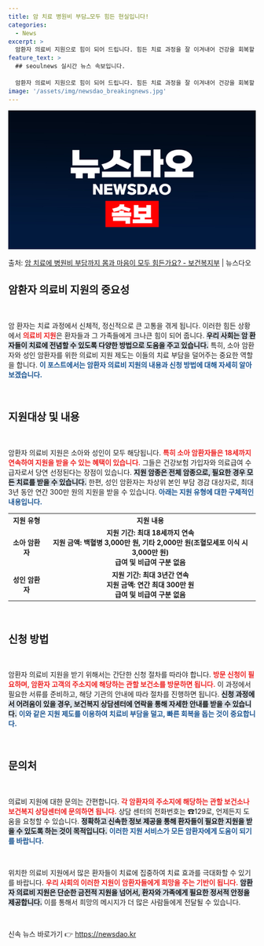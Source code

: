 ```yaml
---
title: 암 치료 병원비 부담…모두 힘든 현실입니다!
categories:
  - News
excerpt: >
  암환자 의료비 지원으로 힘이 되어 드립니다. 힘든 치료 과정을 잘 이겨내어 건강을 회복할 수 있도록 지원합니…
feature_text: >
  ## seoulnews 실시간 뉴스 속보입니다.

  암환자 의료비 지원으로 힘이 되어 드립니다. 힘든 치료 과정을 잘 이겨내어 건강을 회복할 수 있도록 지원합니…
image: '/assets/img/newsdao_breakingnews.jpg'
---
```


![뉴스다오 속보](/assets/img/newsdao_breakingnews.jpg)

<p>출처: <a href="https://newsdao.kr/2604" rel="dofollow">암 치료에 병원비 부담까지 몸과 마음이 모두 힘든가요?  - 보건복지부</a> | 뉴스다오</p>

<h2 data-ke-size="size26">암환자 의료비 지원의 중요성</h2>

<p data-ke-size="size16">&nbsp;</p>

암 환자는 치료 과정에서 신체적, 정신적으로 큰 고통을 겪게 됩니다. 이러한 힘든 상황에서 <b><span style="color: #ee2323;">의료비 지원</span></b>은 환자들과 그 가족들에게 크나큰 힘이 되어 줍니다. <b><span style="background-color: #21538527;">우리 사회는 암 환자들이 치료에 전념할 수 있도록 다양한 방법으로 도움을 주고 있습니다.</span></b> 특히, 소아 암환자와 성인 암환자를 위한 의료비 지원 제도는 이들의 치료 부담을 덜어주는 중요한 역할을 합니다. <b><span style="color: #1a5490;">이 포스트에서는 암환자 의료비 지원의 내용과 신청 방법에 대해 자세히 알아보겠습니다.</span></b>

<p data-ke-size="size16">&nbsp;</p>

<h2 data-ke-size="size26">지원대상 및 내용</h2>

<p data-ke-size="size16">&nbsp;</p>

암환자 의료비 지원은 소아와 성인이 모두 해당됩니다. <b><span style="color: #ee2323;">특히 소아 암환자들은 18세까지 연속하여 지원을 받을 수 있는 혜택이 있습니다.</span></b> 그들은 건강보험 가입자와 의료급여 수급자로서 당연 선정된다는 장점이 있습니다. <b><span style="background-color: #21538527;">지원 암종은 전체 암종으로, 필요한 경우 모든 치료를 받을 수 있습니다.</span></b> 한편, 성인 암환자는 차상위 본인 부담 경감 대상자로, 최대 3년 동안 연간 300만 원의 지원을 받을 수 있습니다. <b><span style="color: #1a5490;">아래는 지원 유형에 대한 구체적인 내용입니다.</span></b>

<table>
    <tr>
        <th style="text-align: center;">지원 유형</th>
        <th style="text-align: center;">지원 내용</th>
    </tr>
    <tr>
        <td style="text-align: center; height: 17px;"><b>소아 암환자</b></td>
        <td style="text-align: center; height: 17px;"><b>지원 기간: 최대 18세까지 연속<br>지원 금액: 백혈병 3,000만 원, 기타 2,000만 원(조혈모세포 이식 시 3,000만 원)<br>급여 및 비급여 구분 없음</b></td>
    </tr>
    <tr>
        <td style="text-align: center; height: 17px;"><b>성인 암환자</b></td>
        <td style="text-align: center; height: 17px;"><b>지원 기간: 최대 3년간 연속<br>지원 금액: 연간 최대 300만 원<br>급여 및 비급여 구분 없음</b></td>
    </tr>
</table>

<p data-ke-size="size16">&nbsp;</p>

<h2 data-ke-size="size26">신청 방법</h2>

<p data-ke-size="size16">&nbsp;</p>

암환자 의료비 지원을 받기 위해서는 간단한 신청 절차를 따라야 합니다. <b><span style="color: #ee2323;">방문 신청이 필요하며, 암환자 고객의 주소지에 해당하는 관할 보건소를 방문하면 됩니다.</span></b> 이 과정에서 필요한 서류를 준비하고, 해당 기관의 안내에 따라 절차를 진행하면 됩니다. <b><span style="background-color: #21538527;">신청 과정에서 어려움이 있을 경우, 보건복지 상담센터에 연락을 통해 자세한 안내를 받을 수 있습니다.</span></b> <b><span style="color: #1a5490;">이와 같은 지원 제도를 이용하여 치료비 부담을 덜고, 빠른 회복을 돕는 것이 중요합니다.</span></b>

<p data-ke-size="size16">&nbsp;</p>

<h2 data-ke-size="size26">문의처</h2>

<p data-ke-size="size16">&nbsp;</p>

의료비 지원에 대한 문의는 간편합니다. <b><span style="color: #ee2323;">각 암환자의 주소지에 해당하는 관할 보건소나 보건복지 상담센터에 문의하면 됩니다.</span></b> 상담 센터의 전화번호는 ☎129로, 언제든지 도움을 요청할 수 있습니다. <b><span style="background-color: #21538527;">정확하고 신속한 정보 제공을 통해 환자들이 필요한 지원을 받을 수 있도록 하는 것이 목적입니다.</span></b> <b><span style="color: #1a5490;">이러한 지원 서비스가 모든 암환자에게 도움이 되기를 바랍니다.</span></b>

<p data-ke-size="size16">&nbsp;</p>

위치한 의료비 지원에서 많은 환자들이 치료에 집중하여 치료 효과를 극대화할 수 있기를 바랍니다. <b><span style="color: #ee2323;">우리 사회의 이러한 지원이 암환자들에게 희망을 주는 기반이 됩니다.</span></b> <b><span style="background-color: #21538527;">암환자 의료비 지원은 단순한 금전적 지원을 넘어서, 환자와 가족에게 필요한 정서적 안정을 제공합니다.</span></b> 이를 통해서 희망의 메시지가 더 많은 사람들에게 전달될 수 있습니다.

<p data-ke-size="size16">&nbsp;</p> 

신속 뉴스 바로가기 👉 <a href="https://newsdao.kr" rel="dofollow">https://newsdao.kr</a>


